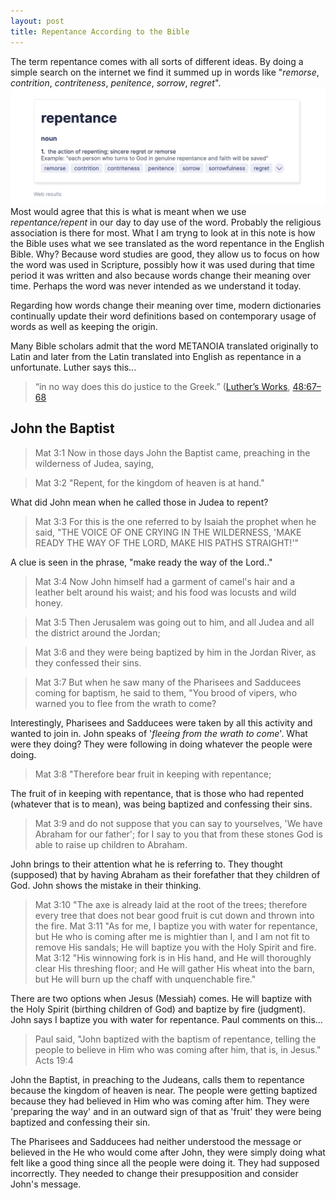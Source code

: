 ```yaml
---
layout: post
title: Repentance According to the Bible
---
```

The term repentance comes with all sorts of different ideas. By doing a simple search on the internet we find it summed up in words like "*remorse*, *contrition*, *contriteness*, *penitence*, *sorrow*, *regret*". 
![repentance](/media/repentance.png)
Most would agree that this is what is meant when we use *repentance/repent* in our day to day use of the word. Probably the religious association is there for most. 
What I am tryng to look at in this note is how the Bible uses what we see translated as the word repentance in the English Bible. Why? Because word studies are good, they allow us to focus on how the word was used in Scripture, possibly how it was used during that time period it was written and also because words change their meaning over time. Perhaps the word was never intended as we understand it today. 

Regarding how words change their meaning over time, modern dictionaries continually update their word definitions based on contemporary usage of words as well as keeping the origin. 

Many Bible scholars admit that the word METANOIA translated originally to Latin and later from the Latin translated into English as repentance in a unfortunate. 
Luther says this...

> “in no way does this do justice to the Greek.” ([Luther’s Works](https://www.logos.com/product/15485/luthers-works?utm_source=blog.logos.com&utm_medium=blog&utm_content=didyouknowluthers95&utm_campaign=promo-reformation500), [48:67–68](https://ref.ly/logosres/lw48?ref=VolumePage.V+48%2c+p+67&off=1189)

## John the Baptist

> Mat 3:1  Now in those days John the Baptist came, preaching in the wilderness of Judea, saying,

> Mat 3:2  "Repent, for the kingdom of heaven is at hand."

What did John mean when he called those in Judea to repent? 

> Mat 3:3  For this is the one referred to by Isaiah the prophet when he said, "THE VOICE OF ONE CRYING IN THE WILDERNESS, 'MAKE READY THE WAY OF THE LORD, MAKE HIS PATHS STRAIGHT!'"

A clue is seen in the phrase, "make ready the way of the Lord.."

> Mat 3:4  Now John himself had a garment of camel's hair and a leather belt around his waist; and his food was locusts and wild honey.

> Mat 3:5  Then Jerusalem was going out to him, and all Judea and all the district around the Jordan;

> Mat 3:6  and they were being baptized by him in the Jordan River, as they confessed their sins.

> Mat 3:7  But when he saw many of the Pharisees and Sadducees coming for baptism, he said to them, "You brood of vipers, who warned you to flee from the wrath to come?

Interestingly, Pharisees and Sadducees were taken by all this activity and wanted to join in. John speaks of '*fleeing from the wrath to come*'. What were they doing? They were following in doing whatever the people were doing. 

> Mat 3:8  "Therefore bear fruit in keeping with repentance;

The fruit of in keeping with repentance, that is those who had repented (whatever that is to mean), was being baptized and confessing their sins. 

> Mat 3:9  and do not suppose that you can say to yourselves, 'We have Abraham for our father'; for I say to you that from these stones God is able to raise up children to Abraham.

John brings to their attention what he is referring to. They thought (supposed) that by having Abraham as their forefather that they children of God. John shows the mistake in their thinking. 

> Mat 3:10  "The axe is already laid at the root of the trees; therefore every tree that does not bear good fruit is cut down and thrown into the fire.
> Mat 3:11  "As for me, I baptize you with water for repentance, but He who is coming after me is mightier than I, and I am not fit to remove His sandals; He will baptize you with the Holy Spirit and fire.
> Mat 3:12  "His winnowing fork is in His hand, and He will thoroughly clear His threshing floor; and He will gather His wheat into the barn, but He will burn up the chaff with unquenchable fire."

There are two options when Jesus (Messiah) comes. He will baptize with the Holy Spirit (birthing children of God) and baptize by fire (judgment). John says I baptize you with water for repentance. Paul comments on this...

> Paul said, "John baptized with the baptism of repentance, telling the people to believe in Him who was coming after him, that is, in Jesus." Acts 19:4

John the Baptist, in preaching to the Judeans, calls them to repentance because the kingdom of heaven is near. The people were getting baptized because they had believed in Him who was coming after him. They were 'preparing the way' and in an outward sign of that as 'fruit' they were being baptized and confessing their sin. 

The Pharisees and Sadducees had neither understood the message or believed in the He who would come after John, they were simply doing what felt like a good thing since all the people were doing it. They had supposed incorrectly. They needed to change their presupposition and consider John's message. 

